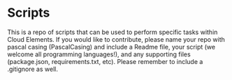 # Scripts
This is a repo of scripts that can be used to perform specific tasks within Cloud Elements. If you would like to contribute, please name your repo with pascal casing (PascalCasing) and include
a Readme file, your script (we welcome all programming languages!), and any supporting files (package.json, requirements.txt, etc). Please remember to include a .gitignore as well.
